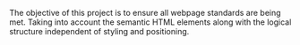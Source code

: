 The objective of this project is to ensure all webpage standards are being met.  Taking into account the semantic HTML elements along with the logical structure independent of styling and positioning. 






